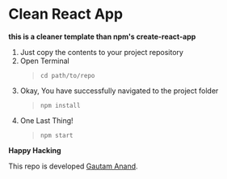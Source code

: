# Clean React App

**this is a cleaner template than npm's create-react-app**

1. Just copy the contents to your project repository
2. Open Terminal
   > `cd path/to/repo`
3. Okay, You have successfully navigated to the project folder
   > `npm install`
4. One Last Thing!
   > `npm start`

**Happy Hacking**

This repo is developed [Gautam Anand](https://www.linkedin.com/in/localhostdeveloper/).
